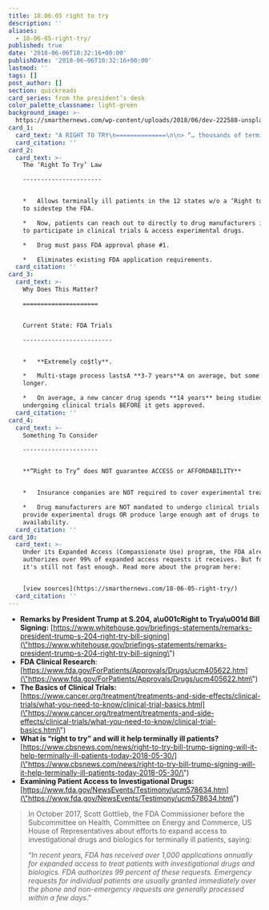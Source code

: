 ```yaml
---
title: 18.06.05 right to try
description: ''
aliases:
  - 18-06-05-right-try/
published: true
date: '2018-06-06T10:32:16+00:00'
publishDate: '2018-06-06T10:32:16+00:00'
lastmod: ''
tags: []
post_author: []
section: quickreads
card_series: from the president’s desk
color_palette_classname: light-green
background_image: >-
  https://smarthernews.com/wp-content/uploads/2018/06/dev-222588-unsplash-scaled.jpg
card_1:
  card_text: "A RIGHT TO TRY\n==============\n\n> “… thousands of terminally ill Americans will finally have the help, the hope, and the fighting chance … that they will be cured, that they will be helped, that theya\x19ll be able to be with their families for a long time.”\n> \n> Pres. Trump at the May 30 signing of the 'Right to Try' bill, aimed at helping the 1M+ terminally ill patients who die each year access drugs pending final FDA approval."
  card_citation: ''
card_2:
  card_text: >-
    The ‘Right To Try’ Law

    ----------------------


    *   Allows terminally ill patients in the 12 states w/o a ‘Right to Try law’
    to sidestep the FDA.

    *   Now, patients can reach out to directly to drug manufacturers in order
    to participate in clinical trials & access experimental drugs.

    *   Drug must pass FDA approval phase #1.

    *   Eliminates existing FDA application requirements.
  card_citation: ''
card_3:
  card_text: >-
    Why Does This Matter?

    =====================


    Current State: FDA Trials

    -------------------------


    *   **Extremely co$tly**.

    *   Multi-stage process lastsA **3-7 years**A on average, but some take even
    longer.

    *   On average, a new cancer drug spends **14 years** being studied and
    undergoing clinical trials BEFORE it gets approved.
  card_citation: ''
card_4:
  card_text: >-
    Something To Consider

    ---------------------


    **“Right to Try” does NOT guarantee ACCESS or AFFORDABILITY**


    *   Insurance companies are NOT required to cover experimental treatments.

    *   Drug manufacturers are NOT mandated to undergo clinical trials OR
    provide experimental drugs OR produce large enough amt of drugs to ensure
    availability.
  card_citation: ''
card_10:
  card_text: >-
    Under its Expanded Access (Compassionate Use) program, the FDA already
    authorizes over 99% of expanded access requests it receives. But for some,
    it's still not fast enough. Read more about the program here:


    [view sources](https://smarthernews.com/18-06-05-right-try/)
  card_citation: ''
---
```

*   **Remarks by President Trump at S.204, a\\u001cRight to Trya\\u001d Bill Signing:** [https://www.whitehouse.gov/briefings-statements/remarks-president-trump-s-204-right-try-bill-signing](\"https://www.whitehouse.gov/briefings-statements/remarks-president-trump-s-204-right-try-bill-signing\")
*   **FDA Clinical Research**: [https://www.fda.gov/ForPatients/Approvals/Drugs/ucm405622.htm](\"https://www.fda.gov/ForPatients/Approvals/Drugs/ucm405622.htm\")
*   **The Basics of Clinical Trials:** [https://www.cancer.org/treatment/treatments-and-side-effects/clinical-trials/what-you-need-to-know/clinical-trial-basics.html](\"https://www.cancer.org/treatment/treatments-and-side-effects/clinical-trials/what-you-need-to-know/clinical-trial-basics.html\")
*   **What is “right to try” and will it help terminally ill patients?** [https://www.cbsnews.com/news/right-to-try-bill-trump-signing-will-it-help-terminally-ill-patients-today-2018-05-30/](\"https://www.cbsnews.com/news/right-to-try-bill-trump-signing-will-it-help-terminally-ill-patients-today-2018-05-30/\")
*   **Examining Patient Access to Investigational Drugs:** [https://www.fda.gov/NewsEvents/Testimony/ucm578634.htm](\"https://www.fda.gov/NewsEvents/Testimony/ucm578634.htm\")

> In October 2017, Scott Gottlieb, the FDA Commissioner before the Subcommittee on Health, Committee on Energy and Commerce, US House of Representatives about efforts to expand access to investigational drugs and biologics for terminally ill patients, saying:
> 
> “_In recent years, FDA has received over 1,000 applications annually for expanded access to treat patients with investigational drugs and biologics. FDA authorizes 99 percent of these requests. Emergency requests for individual patients are usually granted immediately over the phone and non-emergency requests are generally processed within a few days_.”